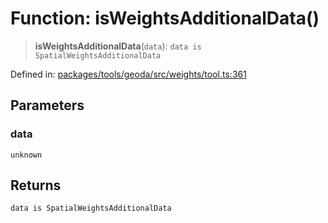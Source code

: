 # Function: isWeightsAdditionalData()

> **isWeightsAdditionalData**(`data`): `data is SpatialWeightsAdditionalData`

Defined in: [packages/tools/geoda/src/weights/tool.ts:361](https://github.com/GeoDaCenter/openassistant/blob/dc72d81a35cf8e46295657303846fbb4ad891993/packages/tools/geoda/src/weights/tool.ts#L361)

## Parameters

### data

`unknown`

## Returns

`data is SpatialWeightsAdditionalData`
